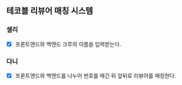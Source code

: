 ## 테코블 리뷰어 매칭 시스템

### 샐리
- [x] 프론트엔드와 백엔드 크루의 이름을 입력받는다.

### 다니
- [x] 프론트엔드와 백엔드를 나누어 번호를 매긴 뒤 앞뒤로 리뷰어를 매칭한다.
